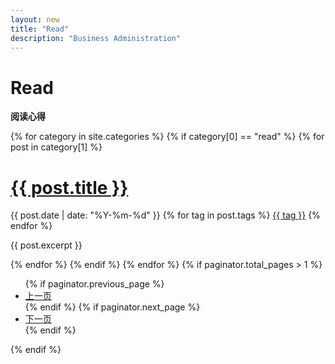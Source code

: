 ```yaml
---
layout: new
title: "Read"
description: "Business Administration"  
---
```

<div class="container articles-page">
    <div class="row">
        <div class="col-xs-12 col-md-12 col-lg-12">
            <div class=" domaker infomation">
                <div class="content text-center">
                    <h1>Read</h1>
                    <p><b>阅读心得</b></p>
                </div>
            </div>
            {% for category in site.categories %}
            {% if category[0] == "read" %}
            {% for post in category[1] %}
            <div class="panel">
                <div class="panel-body">
                    <h1><a href="{{ post.url | prepend: site.baseurl }}">{{ post.title }}</a></h1>
                    <div class="article-attrs">
                        <span class="pull-left">
                            <i class="fa fa-fw fa-calendar"></i> {{ post.date | date: "%Y-%m-%d" }}
                        </span>
                        <span><i class="fa fa-fw fa-tags"></i> 
                            {% for tag in post.tags %}
                                <a href="/2_tags/#{{ tag }}" title="{{ tag }}">{{ tag }}</a>
                            {% endfor %}
                        </span>
                    </div>
                    <p>{{ post.excerpt }}</p>
                </div>
            </div>
            {% endfor %}
            {% endif %}
            {% endfor %}
            <!-- Pager -->
            {% if paginator.total_pages > 1 %}
            <ul class="pager">
                {% if paginator.previous_page %}
                <li class="previous">
                    <a href="{{ paginator.previous_page_path | prepend: site.baseurl | replace: '//', '/' }}">上一页</a>
                </li>
                {% endif %}
                {% if paginator.next_page %}
                <li class="next">
                    <a href="{{ paginator.next_page_path | prepend: site.baseurl | replace: '//', '/' }}">下一页</a>
                </li>
                {% endif %}
            </ul>
            {% endif %}
        </div>
    </div>
</div>